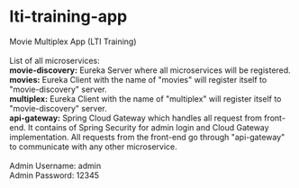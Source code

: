 # lti-training-app
 Movie Multiplex App (LTI Training)<br/><br/>
 List of all microservices:<br/>
<b>movie-discovery:</b> Eureka Server where all microservices will be registered.<br/>
<b>movies:</b> Eureka Client with the name of "movies" will register itself to "movie-discovery" server.<br/>
<b>multiplex:</b> Eureka Client with the name of "multiplex" will register itself to "movie-discovery" server.<br/>
<b>api-gateway:</b> Spring Cloud Gateway which handles all request from front-end. It contains of Spring Security for admin login and Cloud Gateway implementation. All requests from the front-end go through "api-gateway" to communicate with any other microservice.<br/><br/>
Admin Username: admin<br/>
Admin Password: 12345<br/>
